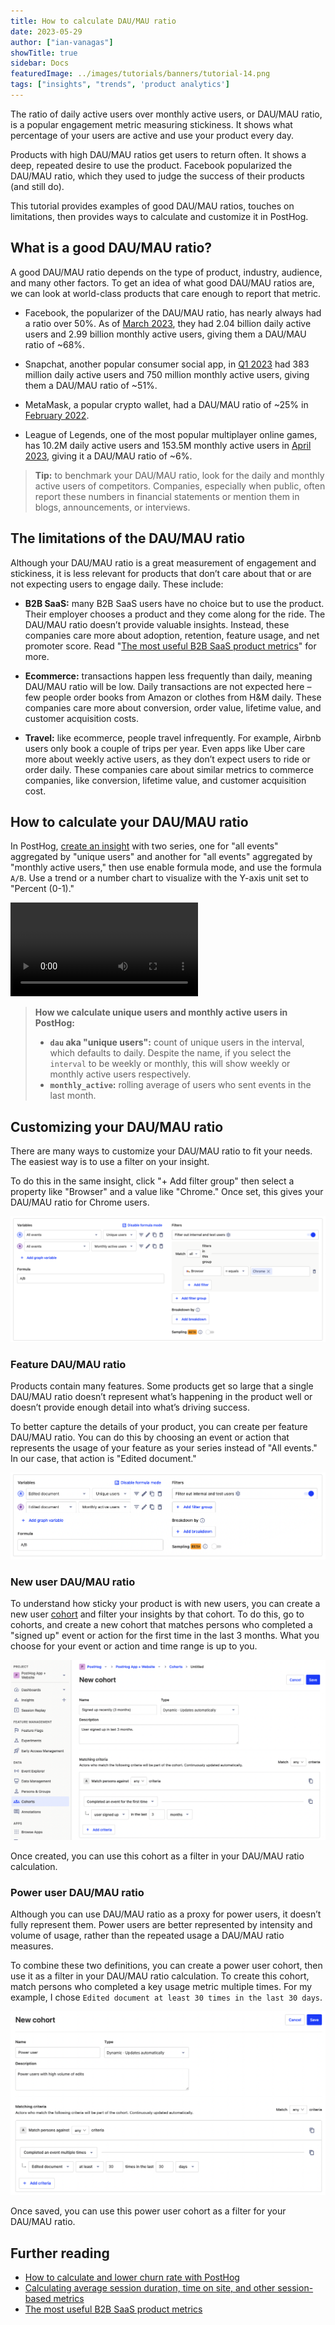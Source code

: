 ```yaml
---
title: How to calculate DAU/MAU ratio
date: 2023-05-29
author: ["ian-vanagas"]
showTitle: true
sidebar: Docs
featuredImage: ../images/tutorials/banners/tutorial-14.png
tags: ["insights", "trends", 'product analytics']
---
```


The ratio of daily active users over monthly active users, or DAU/MAU ratio, is a popular engagement metric measuring stickiness. It shows what percentage of your users are active and use your product every day.

Products with high DAU/MAU ratios get users to return often. It shows a deep, repeated desire to use the product. Facebook popularized the DAU/MAU ratio, which they used to judge the success of their products (and still do).

This tutorial provides examples of good DAU/MAU ratios, touches on limitations, then provides ways to calculate and customize it in PostHog.

## What is a good DAU/MAU ratio?

A good DAU/MAU ratio depends on the type of product, industry, audience, and many other factors. To get an idea of what good DAU/MAU ratios are, we can look at world-class products that care enough to report that metric.

- Facebook, the popularizer of the DAU/MAU ratio, has nearly always had a ratio over 50%. As of [March 2023](https://investor.fb.com/investor-news/press-release-details/2023/Meta-Reports-First-Quarter-2023-Results/default.aspx), they had 2.04 billion daily active users and 2.99 billion monthly active users, giving them a DAU/MAU ratio of ~68%.

- Snapchat, another popular consumer social app, in [Q1 2023](https://s25.q4cdn.com/442043304/files/doc_financials/2023/q1/Snap-Inc-Q1-2023-Transcript.pdf) had 383 million daily active users and 750 million monthly active users, giving them a DAU/MAU ratio of ~51%.

- MetaMask, a popular crypto wallet, had a DAU/MAU ratio of ~25% in [February 2022](https://twitter.com/ljin18/status/1494804595305959427?lang=en).

- League of Legends, one of the most popular multiplayer online games, has 10.2M daily active users and 153.5M monthly active users in [April 2023](https://activeplayer.io/league-of-legends/), giving it a DAU/MAU ratio of ~6%.

> **Tip:** to benchmark your DAU/MAU ratio, look for the daily and monthly active users of competitors. Companies, especially when public, often report these numbers in financial statements or mention them in blogs, announcements, or interviews.

## The limitations of the DAU/MAU ratio

Although your DAU/MAU ratio is a great measurement of engagement and stickiness, it is less relevant for products that don’t care about that or are not expecting users to engage daily. These include:

- **B2B SaaS:** many B2B SaaS users have no choice but to use the product. Their employer chooses a product and they come along for the ride. The DAU/MAU ratio doesn’t provide valuable insights. Instead, these companies care more about adoption, retention, feature usage, and net promoter score. Read "[The most useful B2B SaaS product metrics](/blog/b2b-saas-product-metrics)" for more.

- **Ecommerce:** transactions happen less frequently than daily, meaning DAU/MAU ratio will be low. Daily transactions are not expected here – few people order books from Amazon or clothes from H&M daily. These companies care more about conversion, order value, lifetime value, and customer acquisition costs.

- **Travel:** like ecommerce, people travel infrequently. For example, Airbnb users only book a couple of trips per year. Even apps like Uber care more about weekly active users, as they don’t expect users to ride or order daily. These companies care about similar metrics to commerce companies, like conversion, lifetime value, and customer acquisition cost.

## How to calculate your DAU/MAU ratio

In PostHog, [create an insight](https://app.posthog.com/insights/new) with two series, one for "all events" aggregated by "unique users" and another for "all events" aggregated by "monthly active users," then use enable formula mode, and use the formula `A/B`. Use a trend or a number chart to visualize with the Y-axis unit set to "Percent (0-1)."

![DAU/MAU ratio](../images/tutorials/dau-mau-ratio/dau-mau.mp4)

> **How we calculate unique users and monthly active users in PostHog:**
> - **`dau` aka "unique users":** count of unique users in the interval, which defaults to daily. Despite the name, if you select the `interval` to be weekly or monthly, this will show weekly or monthly active users respectively.
> - **`monthly_active`:** rolling average of users who sent events in the last month.

## Customizing your DAU/MAU ratio

There are many ways to customize your DAU/MAU ratio to fit your needs. The easiest way is to use a filter on your insight.

To do this in the same insight, click "+ Add filter group" then select a property like "Browser" and a value like "Chrome." Once set, this gives your DAU/MAU ratio for Chrome users.

![Filter](../images/tutorials/dau-mau-ratio/filter.png)

### Feature DAU/MAU ratio

Products contain many features. Some products get so large that a single DAU/MAU ratio doesn’t represent what’s happening in the product well or doesn’t provide enough detail into what’s driving success.

To better capture the details of your product, you can create per feature DAU/MAU ratio. You can do this by choosing an event or action that represents the usage of your feature as your series instead of "All events." In our case, that action is "Edited document."

![Feature](../images/tutorials/dau-mau-ratio/action.png)

### New user DAU/MAU ratio

To understand how sticky your product is with new users, you can create a new user [cohort](/docs/data/cohorts) and filter your insights by that cohort. To do this, go to cohorts, and create a new cohort that matches persons who completed a "signed up" event or action for the first time in the last 3 months. What you choose for your event or action and time range is up to you.

![New user](../images/tutorials/dau-mau-ratio/new.png)

Once created, you can use this cohort as a filter in your DAU/MAU ratio calculation.

### Power user DAU/MAU ratio

Although you can use DAU/MAU ratio as a proxy for power users, it doesn’t fully represent them. Power users are better represented by intensity and volume of usage, rather than the repeated usage a DAU/MAU ratio measures.

To combine these two definitions, you can create a power user cohort, then use it as a filter in your DAU/MAU ratio calculation. To create this cohort, match persons who completed a key usage metric multiple times. For my example, I chose `Edited document at least 30 times in the last 30 days`.

![Power user](../images/tutorials/dau-mau-ratio/power.png)

Once saved, you can use this power user cohort as a filter for your DAU/MAU ratio.

## Further reading

- [How to calculate and lower churn rate with PostHog](/tutorials/churn-rate)
- [Calculating average session duration, time on site, and other session-based metrics](/tutorials/session-metrics)
- [The most useful B2B SaaS product metrics](/blog/b2b-saas-product-metrics)